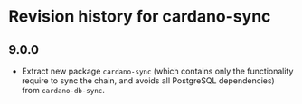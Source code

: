 # Revision history for cardano-sync

## 9.0.0
* Extract new package `cardano-sync` (which contains only the functionality require to sync the
  chain, and avoids all PostgreSQL dependencies) from `cardano-db-sync`.

